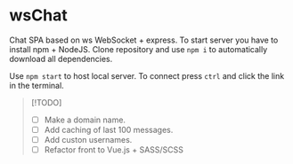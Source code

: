 # wsChat

Chat SPA based on ws WebSocket + express.
To start server you have to install npm + NodeJS. Clone repository and use `npm i` to automatically download all dependencies.

Use `npm start` to host local server. To connect press `ctrl` and click the link in the terminal.

>[!TODO]
>- [ ] Make a domain name.
>- [ ] Add caching of last 100 messages.
>- [ ] Add custon usernames.
>- [ ] Refactor front to Vue.js + SASS/SCSS

